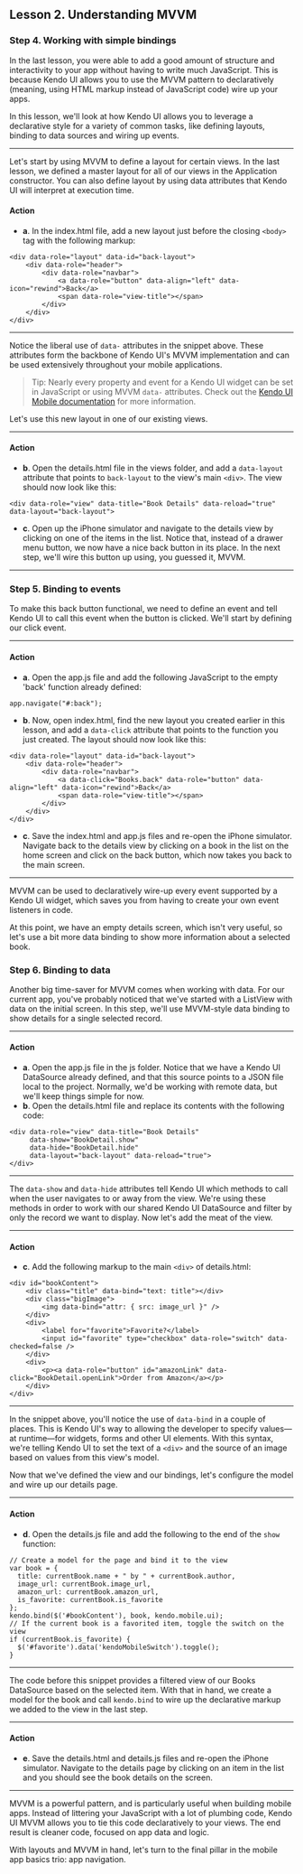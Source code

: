 ## Lesson 2. Understanding MVVM

### Step 4. Working with simple bindings

In the last lesson, you were able to add a good amount of structure and interactivity to your app without having to write much JavaScript. This is because Kendo UI allows you to use the MVVM pattern to declaratively (meaning, using HTML markup instead of JavaScript code) wire up your apps.

In this lesson, we'll look at how Kendo UI allows you to leverage a declarative style for a variety of common tasks, like defining layouts, binding to data sources and wiring up events.

<hr data-action="start" />

Let's start by using MVVM to define a layout for certain views. In the last lesson, we defined a master layout for all of our views in the Application constructor. You can also define layout by using data attributes that Kendo UI will interpret at execution time.

#### Action

* **a**. In the index.html file, add a new layout just before the closing `<body>` tag with the following markup:
```
<div data-role="layout" data-id="back-layout">
    <div data-role="header">
        <div data-role="navbar">
            <a data-role="button" data-align="left" data-icon="rewind">Back</a>
            <span data-role="view-title"></span>
        </div>
    </div>
</div>
```

<hr data-action="end" />

Notice the liberal use of `data-` attributes in the snippet above. These attributes form the backbone of Kendo UI's MVVM implementation and can be used extensively throughout your mobile applications.

> Tip: Nearly every property and event for a Kendo UI widget can be set in JavaScript or using MVVM `data-` attributes. Check out the [Kendo UI Mobile documentation](http://docs.telerik.com/kendo-ui/mobile/mvvm) for more information.

Let's use this new layout in one of our existing views.

<hr data-action="start" />

#### Action

* **b**. Open the details.html file in the views folder, and add a `data-layout` attribute that points to `back-layout` to the view's main `<div>`. The view should now look like this:
```
<div data-role="view" data-title="Book Details" data-reload="true" data-layout="back-layout">
```

* **c**. Open up the iPhone simulator and navigate to the details view by clicking on one of the items in the list. Notice that, instead of a drawer menu button, we now have a nice back button in its place. In the next step, we'll wire this button up using, you guessed it, MVVM.

<hr data-action="end" />

### Step 5. Binding to events

To make this back button functional, we need to define an event and tell Kendo UI to call this event when the button is clicked. We'll start by defining our click event.

<hr data-action="start" />

#### Action

* **a**. Open the app.js file and add the following JavaScript to the empty 'back' function already defined:
```
app.navigate("#:back");
```

* **b**. Now, open index.html, find the new layout you created earlier in this lesson, and add a `data-click` attribute that points to the function you just created. The layout should now look like this:
```
<div data-role="layout" data-id="back-layout">
    <div data-role="header">
        <div data-role="navbar">
            <a data-click="Books.back" data-role="button" data-align="left" data-icon="rewind">Back</a>
            <span data-role="view-title"></span>
        </div>
    </div>
</div>
```

* **c**. Save the index.html and app.js files and re-open the iPhone simulator. Navigate back to the details view by clicking on a book in the list on the home screen and click on the back button, which now takes you back to the main screen.

<hr data-action="end" />

MVVM can be used to declaratively wire-up every event supported by a Kendo UI widget, which saves you from having to create your own event listeners in code. 

At this point, we have an empty details screen, which isn't very useful, so let's use a bit more data binding to show more information about a selected book.

### Step 6. Binding to data

Another big time-saver for MVVM comes when working with data. For our current app, you've probably noticed that we've started with a ListView with data on the initial screen. In this step, we'll use MVVM-style data binding to show details for a single selected record.

<hr data-action="start" />

#### Action

* **a**. Open the app.js file in the js folder. Notice that we have a Kendo UI DataSource already defined, and that this source points to a JSON file local to the project. Normally, we'd be working with remote data, but we'll keep things simple for now.
* **b**. Open the details.html file and replace its contents with the following code:
```
<div data-role="view" data-title="Book Details" 
     data-show="BookDetail.show"
     data-hide="BookDetail.hide"
     data-layout="back-layout" data-reload="true">
</div>
```

<hr data-action="end" />

The `data-show` and `data-hide` attributes tell Kendo UI which methods to call when the user navigates to or away from the view. We're using these methods in order to work with our shared Kendo UI DataSource and filter by only the record we want to display. Now let's add the meat of the view.

<hr data-action="start" />

#### Action

* **c**. Add the following markup to the main `<div>` of details.html:
```
<div id="bookContent">
    <div class="title" data-bind="text: title"></div>
    <div class="bigImage">
        <img data-bind="attr: { src: image_url }" />
    </div>
    <div>
        <label for="favorite">Favorite?</label>
        <input id="favorite" type="checkbox" data-role="switch" data-checked=false />
    </div>
    <div>
        <p><a data-role="button" id="amazonLink" data-click="BookDetail.openLink">Order from Amazon</a></p>
    </div>
</div>
```

<hr data-action="end" />

In the snippet above, you'll notice the use of `data-bind` in a couple of places. This is Kendo UI's way to allowing the developer to specify values—at runtime—for widgets, forms and other UI elements. With this syntax, we're telling Kendo UI to set the text of a `<div>` and the source of an image based on values from this view's model.

Now that we've defined the view and our bindings, let's configure the model and wire up our details page.

<hr data-action="start" />

#### Action

* **d**. Open the details.js file and add the following to the end of the `show` function:
```
// Create a model for the page and bind it to the view
var book = {
  title: currentBook.name + " by " + currentBook.author,
  image_url: currentBook.image_url,
  amazon_url: currentBook.amazon_url,
  is_favorite: currentBook.is_favorite
};
kendo.bind($('#bookContent'), book, kendo.mobile.ui);
// If the current book is a favorited item, toggle the switch on the view
if (currentBook.is_favorite) {
  $('#favorite').data('kendoMobileSwitch').toggle();
}
```

<hr data-action="end" />

The code before this snippet provides a filtered view of our Books DataSource based on the selected item. With that in hand, we create a model for the book and call `kendo.bind` to wire up the declarative markup we added to the view in the last step.

<hr data-action="start" />

#### Action

* **e**. Save the details.html and details.js files and re-open the iPhone simulator. Navigate to the details page by clicking on an item in the list and you should see the book details on the screen.

<hr data-action="end" />

MVVM is a powerful pattern, and is particularly useful when building mobile apps. Instead of littering your JavaScript with a lot of plumbing code, Kendo UI MVVM allows you to tie this code declaratively to your views. The end result is cleaner code, focused on app data and logic. 

With layouts and MVVM in hand, let's turn to the final pillar in the mobile app basics trio: app navigation.
